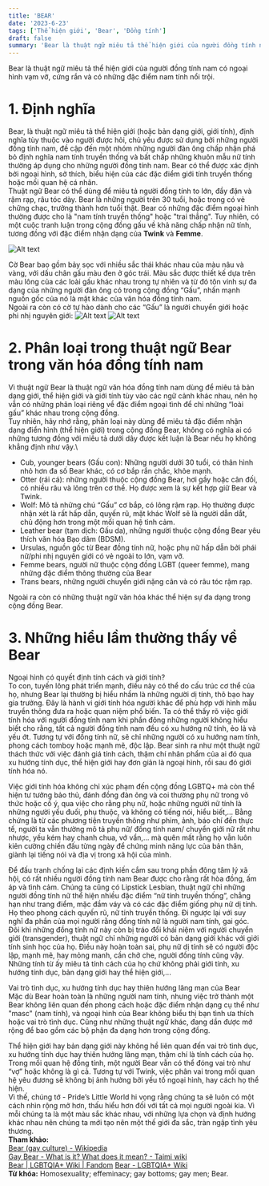 ```yaml
---
title: 'BEAR'
date: '2023-6-23'
tags: ['Thể hiện giới', 'Bear', 'Đồng tính']
draft: false
summary: 'Bear là thuật ngữ miêu tả thể hiện giới của người đồng tính nam có ngoại hình vạm vỡ, cứng rắn và có những đặc điểm nam tính nổi trội.'
---
```


Bear là thuật ngữ miêu tả thể hiện giới của người đồng tính nam có ngoại hình vạm vỡ, cứng rắn và có những đặc điểm nam tính nổi trội.

# **1. Định nghĩa**

Bear, là thuật ngữ miêu tả thể hiện giới (hoặc bản dạng giới, giới tính), định nghĩa tùy thuộc vào người được hỏi, chủ yếu được sử dụng bởi những người đồng tính nam, đề cập đến một nhóm những người đàn ông chấp nhận phá bỏ định nghĩa nam tính truyền thống và bất chấp những khuôn mẫu nữ tính thường áp dụng cho những người đồng tính nam. Bear có thể được xác định bởi ngoại hình, sở thích, biểu hiện của các đặc điểm giới tính truyền thống hoặc mối quan hệ cá nhân.\
Thuật ngữ Bear có thể dùng để miêu tả người đồng tính to lớn, đầy đặn và rậm rạp, râu tóc dày. Bear là những người trên 30 tuổi, hoặc trong có vẻ chững chạc, trưởng thành hơn tuổi thật. Bear có những đặc điểm ngoại hình thường được cho là "nam tính truyền thống" hoặc "trai thẳng". Tuy nhiên, có một cuộc tranh luận trong cộng đồng gấu về khả năng chấp nhận nữ tính, tương đồng với đặc điểm nhận dạng của **Twink** và **Femme**.

![Alt text](/static/images/BEAR/Bear_Brotherhood_flag.png 'Cờ tự hào của Bear')

Cờ Bear bao gồm bảy sọc với nhiều sắc thái khác nhau của màu nâu và vàng, với dấu chân gấu màu đen ở góc trái. Màu sắc được thiết kế dựa trên màu lông của các loài gấu khác nhau trong tự nhiên và từ đó tôn vinh sự đa dạng của những người đàn ông có trong cộng đồng “Gấu”, nhấn mạnh nguồn gốc của nó là mặt khác của văn hóa đồng tính nam.\
Ngoài ra còn có cờ tự hào dành cho các “Gấu” là người chuyển giới hoặc phi nhị nguyên giới:
![Alt text](/static/images/BEAR/1 'Cờ tự hào của Transgender Bear')
![Alt text](/static/images/BEAR/2 'Cờ tự hào của Non-binary Bear')

# **2. Phân loại trong thuật ngữ Bear trong văn hóa đồng tính nam**

Vì thuật ngữ Bear là thuật ngữ văn hóa đồng tính nam dùng để miêu tả bản dạng giới, thể hiện giới và giới tính tùy vào các ngữ cảnh khác nhau, nên họ vẫn có những phân loại riêng về đặc điểm ngoại tình để chỉ những “loài gấu” khác nhau trong cộng đồng.\
Tuy nhiên, hãy nhớ rằng, phân loại này dùng để miêu tả đặc điểm nhận dạng điển hình (thể hiện giới) trong cộng đồng Bear, không có nghĩa ai có những tương đồng với miêu tả dưới dây được kết luận là Bear nếu họ không khẳng định như vậy.\

- Cub, younger bears (Gấu con): Những người dưới 30 tuổi, có thân hình nhỏ hơn đa số Bear khác, có cơ bắp rắn chắc, khỏe mạnh.
- Otter (rái cá): những người thuộc cộng đồng Bear, hơi gầy hoặc cân đối, có nhiều râu và lông trên cơ thể. Họ được xem là sự kết hợp giữ Bear và Twink.
- Wolf: Mô tả những chú “Gấu” cơ bắp, có lông rậm rạp. Họ thường được nhận xét là rất hấp dẫn, quyến rũ, mặt khác Wolf sẽ là người dẫn dắt, chủ động hơn trong một mối quan hệ tình cảm.
- Leather bear (tạm dịch: Gấu da), những người thuộc cộng đồng Bear yêu thích văn hóa Bạo dâm (BDSM).
- Ursulas, nguồn gốc từ Bear đồng tính nữ, hoặc phụ nữ hấp dẫn bởi phái nữ/phi nhị nguyên giới có vẻ ngoài to lớn, vạm vỡ.
- Femme bears, người nữ thuộc cộng đồng LGBT (queer femme), mang những đặc điểm thông thường của Bear
- Trans bears, những người chuyển giới nặng cân và có râu tóc rậm rạp.

Ngoài ra còn có những thuật ngữ văn hóa khác thể hiện sự đa dạng trong cộng đồng Bear.

# **3. Những hiểu lầm thường thấy về Bear**

Ngoại hình có quyết định tính cách và giới tính?\
To con, tuyến lông phát triển mạnh, điều này có thể do cấu trúc cơ thể của họ, nhưng Bear lại thường bị hiểu nhầm là những người dị tính, thô bạo hay gia trưởng. Đây là hành vi giới tính hóa người khác để phù hợp với hình mẫu truyền thông đưa ra hoặc quan niệm phổ biến. Ta có thể thấy rõ việc giới tính hóa với người đồng tính nam khi phần đông những người không hiểu biết cho rằng, tất cả người đồng tính nam đều có xu hướng nữ tính, ẻo lả và yếu ớt. Tương tự với đồng tính nữ, sẽ chỉ những người có xu hướng nam tính, phong cách tomboy hoặc mạnh mẽ, độc lập. Bear sinh ra như một thuật ngữ thách thức với việc đánh giá tính cách, thậm chí nhân phẩm của ai đó qua xu hướng tính dục, thể hiện giới hay đơn giản là ngoại hình, rồi sau đó giới tính hóa nó.

Việc giới tính hóa không chỉ xúc phạm đến cộng đồng LGBTQ+ mà còn thể hiện tư tưởng bảo thủ, đánh đồng đàn ông và coi thường phụ nữ trong vô thức hoặc cố ý, qua việc cho rằng phụ nữ, hoặc những người nữ tính là những người yếu đuối, phụ thuộc, và không có tiếng nói, hiểu biết,... Bằng chứng là từ các phương tiện truyền thông như phim, ảnh, báo chí đến thực tế, người ta vẫn thường mô tả phụ nữ/ đồng tính nam/ chuyển giới nữ rất nhu nhược, yếu kém hay chanh chua, vớ vẩn,... mà quên mất rằng họ vẫn luôn kiên cường chiến đấu từng ngày để chứng minh năng lực của bản thân, giành lại tiếng nói và địa vị trong xã hội của mình.

Để đấu tranh chống lại các định kiến cắm sau trong phần đông tâm lý xã hội, có rất nhiều người đồng tính nam Bear được cho rằng rất hòa đồng, ấm áp và tình cảm. Chúng ta cũng có Lipstick Lesbian, thuật ngữ chỉ những người đồng tính nữ thể hiện nhiều đặc điểm “nữ tính truyền thống”, chẳng hạn như trang điểm, mặc đầm váy và có các đặc điểm giống phụ nữ dị tính. Họ theo phong cách quyến rũ, nữ tính truyền thống. Đi ngược lại với suy nghĩ đa phần của mọi người rằng đồng tính nữ là người nam tính, gai góc. Đôi khi những đồng tính nữ này còn bị tráo đổi khái niệm với người chuyển giới (transgender), thuật ngữ chỉ những người có bản dạng giới khác với giới tính sinh học của họ. Điều này hoàn toàn sai, phụ nữ dị tính sẽ có người độc lập, mạnh mẽ, hay mỏng manh, cần chở che, người đồng tính cũng vậy. Những tính từ ấy miêu tả tính cách của họ chứ không phải giới tính, xu hướng tính dục, bản dạng giới hay thể hiện giới,...

Vai trò tình dục, xu hướng tính dục hay thiên hướng lãng mạn của Bear\
Mặc dù Bear hoàn toàn là những người nam tính, nhưng việc trở thành một Bear không liên quan đến phong cách hoặc đặc điểm nhận dạng cụ thể như "masc" (nam tính), và ngoại hình của Bear không biểu thị bạn tình ưa thích hoặc vai trò tình dục. Cũng như những thuật ngữ khác, đang dần được mở rộng để bao gồm các bộ phận đa dạng hơn trong cộng đồng.

Thể hiện giới hay bản dạng giới này không hề liên quan đến vai trò tình dục, xu hướng tính dục hay thiên hướng lãng mạn, thậm chí là tính cách của họ. Trong mối quan hệ đồng tính, một người Bear vẫn có thể đóng vai trò như “vợ” hoặc không là gì cả. Tương tự với Twink, việc phân vai trong mối quan hệ yêu đương sẽ không bị ảnh hưởng bởi yếu tố ngoại hình, hay cách họ thể hiện.\
Vì thế, chúng tớ - Pride’s Little World hi vọng rằng chúng ta sẽ luôn có một cách nhìn rộng mở hơn, thấu hiểu hơn đối với tất cả mọi người ngoài kia. Vì mỗi chúng ta là một màu sắc khác nhau, với những lựa chọn và định hướng khác nhau nên chúng ta mới tạo nên một thế giới đa sắc, tràn ngập tình yêu thương.\
**Tham khảo:**\
[Bear (gay culture) - Wikipedia](<https://en.wikipedia.org/wiki/Bear_(gay_culture)#:~:text=In%20gay%20culture%2C%20a%20bear,an%20image%20of%20rugged%20masculinity.>)\
[Gay Bear - What is it? What does it mean? - Taimi wiki](https://taimi.com/wiki/gay-bear-what-is-it-what-does-it-mean)\
[Bear | LGBTQIA+ Wiki | Fandom](https://lgbtqia.fandom.com/wiki/Bear)
[Bear - LGBTQIA+ Wiki](https://www.lgbtqia.wiki/wiki/Bear)\
**Từ khóa:** Homosexuality; effeminacy; gay bottoms; gay men; Bear.
